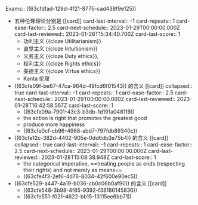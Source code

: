 Exams:: ((63cfdfad-129d-4f21-8775-cad438f9e125))

- 五种伦理理论分别是 [[card]]
  card-last-interval:: -1
  card-repeats:: 1
  card-ease-factor:: 2.5
  card-next-schedule:: 2023-01-29T00:00:00.000Z
  card-last-reviewed:: 2023-01-28T15:34:40.700Z
  card-last-score:: 1
	- 功利主义 {{cloze  Utilitarianism}}
	- 直觉主义  {{cloze Intuitionism}}
	- 义务主义  {{cloze Duty ethics}},
	- 权利主义  {{cloze Rights ethics}}
	- 美德主义  {{cloze Virtue ethics}}
	- Kanta 伦理
- ((63cfe09f-be67-47ca-964d-49fcd6f01543)) 的含义 [[card]]
  collapsed:: true
  card-last-interval:: -1
  card-repeats:: 1
  card-ease-factor:: 2.5
  card-next-schedule:: 2023-01-29T00:00:00.000Z
  card-last-reviewed:: 2023-01-28T16:42:58.567Z
  card-last-score:: 1
	- ((63cfe09a-7901-43c3-b3db-1d191a048119))
	- the action is right that promotes the greatest good
	- produce more happiness
	- ((63cfe0cf-cb96-4968-abd7-797fdb89340c))
- ((63cfe12c-382d-4402-905e-0dd6db3e75b4)) 的含义 [[card]]
  collapsed:: true
  card-last-interval:: -1
  card-repeats:: 1
  card-ease-factor:: 2.5
  card-next-schedule:: 2023-01-29T00:00:00.000Z
  card-last-reviewed:: 2023-01-28T15:08:38.948Z
  card-last-score:: 1
	- the categorical imperative, ==treating people as ends (respecting their rights) and not merely as means==
	- ((63cfe4f3-2ef6-4d76-8034-42f600e90ec5))
- ((63cfe529-a447-4a19-b036-cb0c06b0af90)) 的含义 [[card]]
	- ((63cfe548-3b98-4f85-9392-f38186145836))
	- ((63cfe551-f021-4622-bb15-13115ee6bb71))
